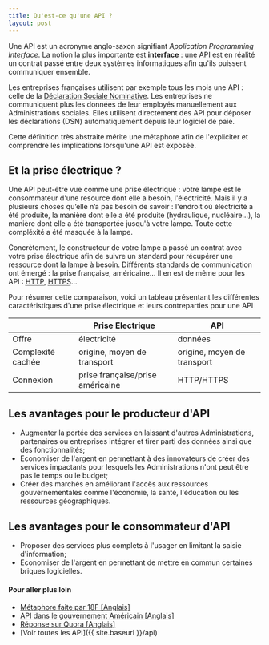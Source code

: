 ```yaml
---
title: Qu'est-ce qu'une API ?
layout: post
---
```


Une API est un acronyme anglo-saxon signifiant *Application Programming Interface*. La notion la plus importante est **interface** : une API est en réalité un contrat passé entre deux systèmes informatiques afin qu'ils puissent communiquer ensemble.

Les entreprises françaises utilisent par exemple tous les mois une API&nbsp;: celle de la [Déclaration Sociale Nominative](http://www.dsn-info.fr/api-dsn.htm). Les entreprises ne communiquent plus les données de leur employés manuellement aux Administrations sociales. Elles utilisent directement des API pour déposer les déclarations (DSN) automatiquement depuis leur logiciel de paie.

Cette définition très abstraite mérite une métaphore afin de l'expliciter et comprendre les implications lorsqu'une API est exposée.

## Et la prise électrique ?

Une API peut-être vue comme une prise électrique&nbsp;:  votre lampe est le consommateur d'une resource dont elle a besoin, l'électricité. Mais il y a plusieurs choses qu’elle n’a pas besoin de savoir&nbsp;: l'endroit où électricité a été produite, la manière dont elle a été produite (hydraulique, nucléaire&hellip;), la manière dont elle a été transportée jusqu'à votre lampe. Toute cette compléxité a été masquée à la lampe.

Concrètement, le constructeur de votre lampe a passé un contrat avec votre prise électrique afin de suivre un standard pour récupérer une ressource dont la lampe à besoin. Différents standards de communication ont émergé&nbsp;: la prise française, américaine&hellip; Il en est de même pour les API&nbsp;: <abbr title="Hypertext Transfer Protocol">HTTP</abbr>, <abbr  title="Hypertext Transfer Protocol Secure">HTTPS</abbr>&hellip;

Pour résumer cette comparaison, voici un tableau présentant les différentes caractéristiques d'une prise électrique et leurs contreparties pour une API

|                    | Prise Electrique                 | API                                       |
|--------------------|----------------------------------|-------------------------------------------|
| Offre              | électricité                      | données                                   |
| Complexité cachée  | origine, moyen de transport      | origine, moyen de transport               |
| Connexion          | prise française/prise américaine | HTTP/HTTPS                                |

## Les avantages pour le producteur d'API

  * Augmenter la portée des services en laissant d'autres Administrations, partenaires ou entreprises intégrer et tirer parti des données ainsi que des fonctionnalités;
  * Economiser de l'argent en permettant à des innovateurs de créer des services impactants pour lesquels les Administrations n'ont peut être pas le temps ou le budget;
  * Créer des marchés en améliorant l'accès aux ressources gouvernementales comme l'économie, la santé, l'éducation ou les ressources géographiques.

## Les avantages pour le consommateur d'API

  * Proposer des services plus complets à l'usager en limitant la saisie d'information;
  * Economiser de l'argent en permettant de mettre en commun certaines briques logicielles.

#### Pour aller plus loin

  * [Métaphore faite par 18F [Anglais]](https://18f.gsa.gov/2016/04/22/what-is-an-api/)
  * [API dans le gouvernement Américain [Anglais]](https://www.digitalgov.gov/2013/04/30/apis-in-government/)
  * [Réponse sur Quora [Anglais]](https://www.quora.com/What-is-an-API-4)
  * [Voir toutes les API]({{ site.baseurl }}/api)
